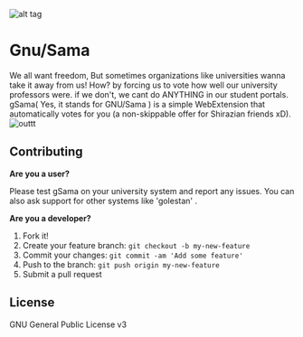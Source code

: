 
![alt tag](https://cloud.githubusercontent.com/assets/11364402/26334295/48475a9c-3f79-11e7-9264-9f26874c1b15.png)

# Gnu/Sama
We all want freedom, But sometimes organizations like universities wanna take it away from us! How? by forcing us to vote how well our university professors were. if we don't, we cant do ANYTHING in our student portals. gSama( Yes, it stands for GNU/Sama ) is a simple WebExtension that automatically votes for you (a non-skippable offer for Shirazian friends xD).
![outtt](https://cloud.githubusercontent.com/assets/11364402/26426137/9373fb32-40ec-11e7-89f0-b4cbeaaf28f8.png)

## Contributing
**Are you a user?**

Please test gSama on your university system and report any issues. You can also ask support for other systems like 'golestan' .

**Are you a developer?**

1. Fork it!
2. Create your feature branch: `git checkout -b my-new-feature`
3. Commit your changes: `git commit -am 'Add some feature'`
4. Push to the branch: `git push origin my-new-feature`
5. Submit a pull request

## License

GNU General Public License v3
